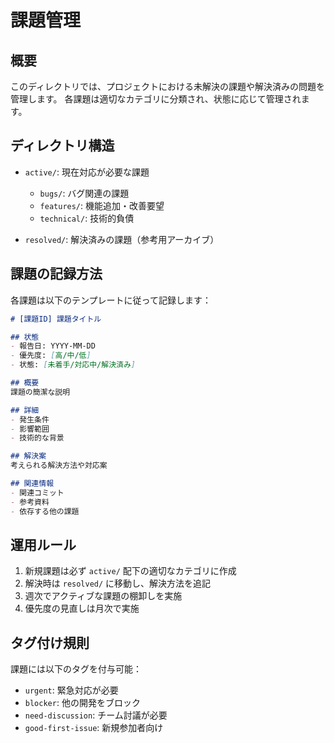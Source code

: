 # 課題管理

## 概要
このディレクトリでは、プロジェクトにおける未解決の課題や解決済みの問題を管理します。
各課題は適切なカテゴリに分類され、状態に応じて管理されます。

## ディレクトリ構造
- `active/`: 現在対応が必要な課題
  - `bugs/`: バグ関連の課題
  - `features/`: 機能追加・改善要望
  - `technical/`: 技術的負債

- `resolved/`: 解決済みの課題（参考用アーカイブ）

## 課題の記録方法
各課題は以下のテンプレートに従って記録します：

```markdown
# [課題ID] 課題タイトル

## 状態
- 報告日: YYYY-MM-DD
- 優先度: [高/中/低]
- 状態: [未着手/対応中/解決済み]

## 概要
課題の簡潔な説明

## 詳細
- 発生条件
- 影響範囲
- 技術的な背景

## 解決案
考えられる解決方法や対応案

## 関連情報
- 関連コミット
- 参考資料
- 依存する他の課題
```

## 運用ルール
1. 新規課題は必ず `active/` 配下の適切なカテゴリに作成
2. 解決時は `resolved/` に移動し、解決方法を追記
3. 週次でアクティブな課題の棚卸しを実施
4. 優先度の見直しは月次で実施

## タグ付け規則
課題には以下のタグを付与可能：
- `urgent`: 緊急対応が必要
- `blocker`: 他の開発をブロック
- `need-discussion`: チーム討議が必要
- `good-first-issue`: 新規参加者向け
